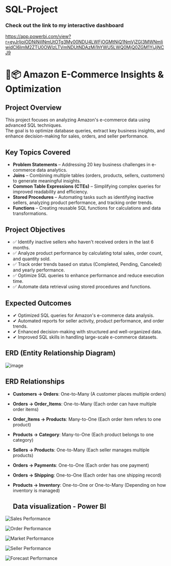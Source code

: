 # SQL-Project 


### **Check out the link to my interactive dashboard**
https://app.powerbi.com/view?r=eyJrIjoiODNjNjllNmUtOTg3My00NDU4LWFjOGMtNjQ1NmVjZGI3MWNmIiwidCI6ImM2ZTU0OWIzLTVmNDUtNDAzMi1hYWU5LWQ0MjQ0ZGM1YjJjNCJ9



# 🛒📦 Amazon E-Commerce Insights & Optimization                                                                             

## Project Overview
This project focuses on analyzing Amazon's e-commerce data using advanced SQL techniques.  
The goal is to optimize database queries, extract key business insights, and enhance decision-making for sales, orders, and seller performance.

## Key Topics Covered
- **Problem Statements** – Addressing 20 key business challenges in e-commerce data analytics.  
- **Joins** – Combining multiple tables (orders, products, sellers, customers) to generate meaningful insights.  
- **Common Table Expressions (CTEs)** – Simplifying complex queries for improved readability and efficiency.  
- **Stored Procedures** – Automating tasks such as identifying inactive sellers, analyzing product performance, and tracking order trends.  
- **Functions** – Creating reusable SQL functions for calculations and data transformations.  

## Project Objectives
- ✅ Identify inactive sellers who haven't received orders in the last 6 months.  
- ✅ Analyze product performance by calculating total sales, order count, and quantity sold.  
- ✅ Track order trends based on status (Completed, Pending, Canceled) and yearly performance.  
- ✅ Optimize SQL queries to enhance performance and reduce execution time.  
- ✅ Automate data retrieval using stored procedures and functions.  

## Expected Outcomes
- ✔ Optimized SQL queries for Amazon's e-commerce data analysis.
- ✔ Automated reports for seller activity, product performance, and order trends.
- ✔ Enhanced decision-making with structured and well-organized data.
- ✔ Improved SQL skills in handling large-scale e-commerce datasets.


## ERD (Entity Relationship Diagram)

![image](https://github.com/user-attachments/assets/d0538e23-32dc-46aa-9be8-9690c6adc32e)

## ERD Relationships

- **Customers → Orders**: One-to-Many (A customer places multiple orders)  
- **Orders → Order_Items**: One-to-Many (Each order can have multiple order items)  
- **Order_Items → Products**: Many-to-One (Each order item refers to one product)  
- **Products → Category**: Many-to-One (Each product belongs to one category)  
- **Sellers → Products**: One-to-Many (Each seller manages multiple products)  
- **Orders → Payments**: One-to-One (Each order has one payment)  
- **Orders → Shipping**: One-to-One (Each order has one shipping record)  
- **Products → Inventory**: One-to-One or One-to-Many (Depending on how inventory is managed)

  ## Data visualization - Power BI
![Sales Performance](https://github.com/user-attachments/assets/a496939b-dcef-400e-ad31-2b5fc0b2d3e4)

![Order Performance](https://github.com/user-attachments/assets/e01e0ab5-bd5f-4712-b5c9-91d546eb5da8)

![Market Performance](https://github.com/user-attachments/assets/1942e2ba-e1dc-4183-9ff2-d6537ed681df)

![Seller Performance](https://github.com/user-attachments/assets/742c9835-d92e-472b-a39e-79a16185850a)

![Forecast Performance](https://github.com/user-attachments/assets/3fc4e17c-e63e-4db5-b628-c35a6a72cb1b)

